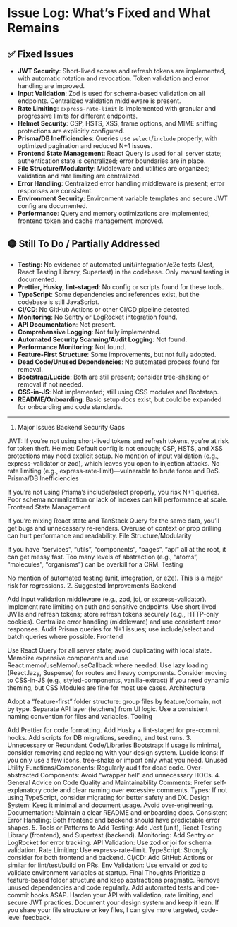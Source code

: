 # Issue Log: What’s Fixed and What Remains

## ✅ Fixed Issues
- **JWT Security**: Short-lived access and refresh tokens are implemented, with automatic rotation and revocation. Token validation and error handling are improved.
- **Input Validation**: Zod is used for schema-based validation on all endpoints. Centralized validation middleware is present.
- **Rate Limiting**: `express-rate-limit` is implemented with granular and progressive limits for different endpoints.
- **Helmet Security**: CSP, HSTS, XSS, frame options, and MIME sniffing protections are explicitly configured.
- **Prisma/DB Inefficiencies**: Queries use `select`/`include` properly, with optimized pagination and reduced N+1 issues.
- **Frontend State Management**: React Query is used for all server state; authentication state is centralized; error boundaries are in place.
- **File Structure/Modularity**: Middleware and utilities are organized; validation and rate limiting are centralized.
- **Error Handling**: Centralized error handling middleware is present; error responses are consistent.
- **Environment Security**: Environment variable templates and secure JWT config are documented.
- **Performance**: Query and memory optimizations are implemented; frontend token and cache management improved.

## 🟡 Still To Do / Partially Addressed
- **Testing**: No evidence of automated unit/integration/e2e tests (Jest, React Testing Library, Supertest) in the codebase. Only manual testing is documented.
- **Prettier, Husky, lint-staged**: No config or scripts found for these tools.
- **TypeScript**: Some dependencies and references exist, but the codebase is still JavaScript.
- **CI/CD**: No GitHub Actions or other CI/CD pipeline detected.
- **Monitoring**: No Sentry or LogRocket integration found.
- **API Documentation**: Not present.
- **Comprehensive Logging**: Not fully implemented.
- **Automated Security Scanning/Audit Logging**: Not found.
- **Performance Monitoring**: Not found.
- **Feature-First Structure**: Some improvements, but not fully adopted.
- **Dead Code/Unused Dependencies**: No automated process found for removal.
- **Bootstrap/Lucide**: Both are still present; consider tree-shaking or removal if not needed.
- **CSS-in-JS**: Not implemented; still using CSS modules and Bootstrap.
- **README/Onboarding**: Basic setup docs exist, but could be expanded for onboarding and code standards.

---

1. Major Issues
Backend Security Gaps

JWT: If you’re not using short-lived tokens and refresh tokens, you’re at risk for token theft.
Helmet: Default config is not enough; CSP, HSTS, and XSS protections may need explicit setup.
No mention of input validation (e.g., express-validator or zod), which leaves you open to injection attacks.
No rate limiting (e.g., express-rate-limit)—vulnerable to brute force and DoS.
Prisma/DB Inefficiencies

If you’re not using Prisma’s include/select properly, you risk N+1 queries.
Poor schema normalization or lack of indexes can kill performance at scale.
Frontend State Management

If you’re mixing React state and TanStack Query for the same data, you’ll get bugs and unnecessary re-renders.
Overuse of context or prop drilling can hurt performance and readability.
File Structure/Modularity

If you have “services”, “utils”, “components”, “pages”, “api” all at the root, it can get messy fast.
Too many levels of abstraction (e.g., “atoms”, “molecules”, “organisms”) can be overkill for a CRM.
Testing

No mention of automated testing (unit, integration, or e2e). This is a major risk for regressions.
2. Suggested Improvements
Backend

Add input validation middleware (e.g., zod, joi, or express-validator).
Implement rate limiting on auth and sensitive endpoints.
Use short-lived JWTs and refresh tokens; store refresh tokens securely (e.g., HTTP-only cookies).
Centralize error handling (middleware) and use consistent error responses.
Audit Prisma queries for N+1 issues; use include/select and batch queries where possible.
Frontend

Use React Query for all server state; avoid duplicating with local state.
Memoize expensive components and use React.memo/useMemo/useCallback where needed.
Use lazy loading (React.lazy, Suspense) for routes and heavy components.
Consider moving to CSS-in-JS (e.g., styled-components, vanilla-extract) if you need dynamic theming, but CSS Modules are fine for most use cases.
Architecture

Adopt a “feature-first” folder structure: group files by feature/domain, not by type.
Separate API layer (fetchers) from UI logic.
Use a consistent naming convention for files and variables.
Tooling

Add Prettier for code formatting.
Add Husky + lint-staged for pre-commit hooks.
Add scripts for DB migrations, seeding, and test runs.
3. Unnecessary or Redundant Code/Libraries
Bootstrap: If usage is minimal, consider removing and replacing with your design system.
Lucide Icons: If you only use a few icons, tree-shake or import only what you need.
Unused Utility Functions/Components: Regularly audit for dead code.
Over-abstracted Components: Avoid “wrapper hell” and unnecessary HOCs.
4. General Advice on Code Quality and Maintainability
Comments: Prefer self-explanatory code and clear naming over excessive comments.
Types: If not using TypeScript, consider migrating for better safety and DX.
Design System: Keep it minimal and document usage. Avoid over-engineering.
Documentation: Maintain a clear README and onboarding docs.
Consistent Error Handling: Both frontend and backend should have predictable error shapes.
5. Tools or Patterns to Add
Testing: Add Jest (unit), React Testing Library (frontend), and Supertest (backend).
Monitoring: Add Sentry or LogRocket for error tracking.
API Validation: Use zod or joi for schema validation.
Rate Limiting: Use express-rate-limit.
TypeScript: Strongly consider for both frontend and backend.
CI/CD: Add GitHub Actions or similar for lint/test/build on PRs.
Env Validation: Use envalid or zod to validate environment variables at startup.
Final Thoughts
Prioritize a feature-based folder structure and keep abstractions pragmatic.
Remove unused dependencies and code regularly.
Add automated tests and pre-commit hooks ASAP.
Harden your API with validation, rate limiting, and secure JWT practices.
Document your design system and keep it lean.
If you share your file structure or key files, I can give more targeted, code-level feedback.
